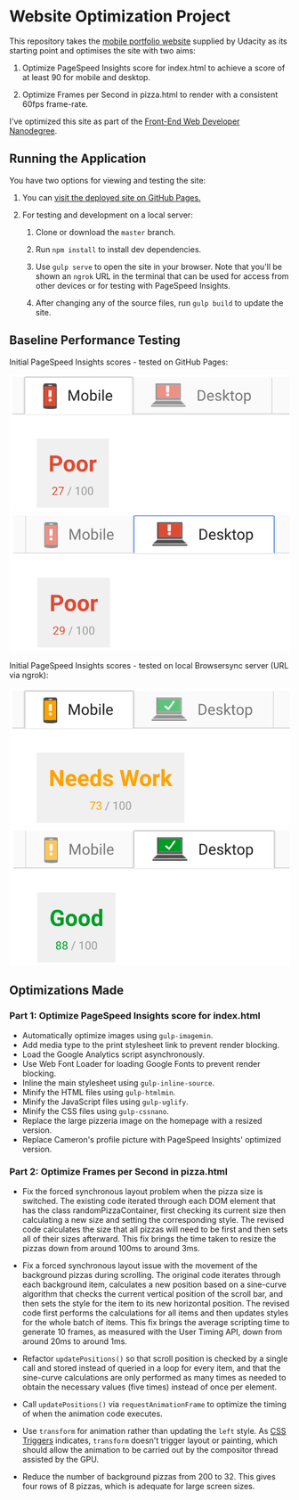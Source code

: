 # Website Optimization Project

This repository takes the [mobile portfolio website](https://github.com/udacity/frontend-nanodegree-mobile-portfolio)
supplied by Udacity as its starting point and optimises the site with two aims:

1. Optimize PageSpeed Insights score for index.html to achieve a score of at
least 90 for mobile and desktop.

1. Optimize Frames per Second in pizza.html to render with a consistent 60fps
frame-rate.

I've optimized this site as part of the [Front-End Web Developer Nanodegree](https://www.udacity.com/course/front-end-web-developer-nanodegree--nd001).

## Running the Application

You have two options for viewing and testing the site:

1. You can [visit the deployed site on GitHub Pages.](https://tobiasziegler.github.io/fend-p6-website-optimization/)

1. For testing and development on a local server:

	1. Clone or download the `master` branch.

	1. Run `npm install` to install dev dependencies.

	1. Use `gulp serve` to open the site in your browser. Note that you'll be
	shown an `ngrok` URL in the terminal that can be used for access from other
	devices or for testing with PageSpeed Insights.

	1. After changing any of the source files, run `gulp build` to update the
	site.

## Baseline Performance Testing

Initial PageSpeed Insights scores - tested on GitHub Pages:

![Mobile PageSpeed: Poor 27/100](img/psi-mobile-gh-pages.png)
![Desktop PageSpeed: Poor 29/100](img/psi-desktop-gh-pages.png)

Initial PageSpeed Insights scores - tested on local Browsersync server (URL via ngrok):

![Mobile PageSpeed: Needs Work 73/100](img/psi-mobile-ngrok.png)
![Desktop PageSpeed: Good 88/100](img/psi-desktop-ngrok.png)

## Optimizations Made

### Part 1: Optimize PageSpeed Insights score for index.html

- Automatically optimize images using `gulp-imagemin`.
- Add media type to the print stylesheet link to prevent render blocking.
- Load the Google Analytics script asynchronously.
- Use Web Font Loader for loading Google Fonts to prevent render blocking.
- Inline the main stylesheet using `gulp-inline-source`.
- Minify the HTML files using `gulp-htmlmin`.
- Minify the JavaScript files using `gulp-uglify`.
- Minify the CSS files using `gulp-cssnano`.
- Replace the large pizzeria image on the homepage with a resized version.
- Replace Cameron's profile picture with PageSpeed Insights' optimized version.

### Part 2: Optimize Frames per Second in pizza.html

- Fix the forced synchronous layout problem when the pizza size is switched.
The existing code iterated through each DOM element that has the class
randomPizzaContainer, first checking its current size then calculating a new
size and setting the corresponding style. The revised code calculates the size
that all pizzas will need to be first and then sets all of their sizes
afterward. This fix brings the time taken to resize the pizzas down from around
100ms to around 3ms.

- Fix a forced synchronous layout issue with the movement of the background
pizzas during scrolling. The original code iterates through each background
item, calculates a new position based on a sine-curve algorithm that checks
the current vertical position of the scroll bar, and then sets the style for
the item to its new horizontal position. The revised code first performs the
calculations for all items and then updates styles for the whole batch of items.
This fix brings the average scripting time to generate 10 frames, as measured
with the User Timing API, down from around 20ms to around 1ms.

- Refactor `updatePositions()` so that scroll position is checked by a single
call and stored instead of queried in a loop for every item, and that the
sine-curve calculations are only performed as many times as needed to obtain
the necessary values (five times) instead of once per element.

- Call `updatePositions()` via `requestAnimationFrame` to optimize the timing
of when the animation code executes.

- Use `transform` for animation rather than updating the `left` style. As
[CSS Triggers](https://csstriggers.com/) indicates, `transform` doesn't trigger
layout or painting, which should allow the animation to be carried out by the
compositor thread assisted by the GPU.

- Reduce the number of background pizzas from 200 to 32. This gives four rows of
8 pizzas, which is adequate for large screen sizes.
